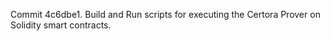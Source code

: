Commit 4c6dbe1.                    Build and Run scripts for executing the Certora Prover on Solidity smart contracts.